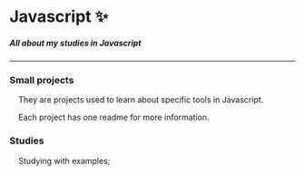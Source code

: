 # Javascript :sparkles:
##### *All about my studies in Javascript*
______________________________________
### Small projects
&nbsp;&nbsp;&nbsp; They are projects used to learn about specific tools in Javascript.

&nbsp;&nbsp;&nbsp; Each project has one readme for more information.

### Studies
&nbsp;&nbsp;&nbsp; Studying with examples;

